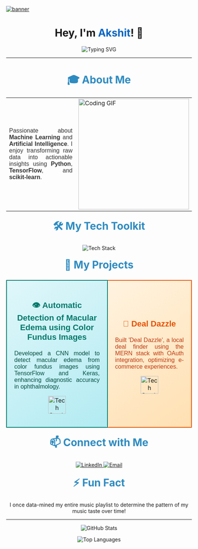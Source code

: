 [![banner](https://github.com/akanand03/DSA-/assets/94638561/6cbb820c-b999-46c7-8268-88f0acc8536b)
](https://github.com/akanand03/akanand03/blob/a6634f6ce34f42110c3b1e21485dc40a932a1a1b/banner.jpeg)



<h1 align="center">
  Hey, I'm <a href="https://github.com/akanand03" style="color: #0a66c2; text-decoration: none;">Akshit</a>! 👋
</h1>

<p align="center">
  <img src="https://readme-typing-svg.herokuapp.com?font=Fira+Code&size=22&color=0077B5&center=true&vCenter=true&width=440&height=45&lines=Data+Science+Enthusiast;Transforming+Data+into+Decisions" alt="Typing SVG">
</p>

<hr>

<h2 align="center" style="color: #2E8BC0; font-size: 28px; font-weight: bold; margin-bottom: 20px;">🎓 About Me</h2>

<table align="center">
  <tr>
    <td>
      <p align="justify" style="font-size: 16px; font-family: 'Arial', sans-serif; color: #333;">
        Passionate about <strong>Machine Learning</strong> and <strong>Artificial Intelligence</strong>. I enjoy transforming raw data into actionable insights using <strong>Python</strong>, <strong>TensorFlow</strong>, and <strong>scikit-learn</strong>.
      </p>
    </td>
    <td>
      <img src="https://media.giphy.com/media/IpeYSEZshTefe/giphy.gif" alt="Coding GIF" width="300">
    </td>
  </tr>
</table>

<h2 align="center" style="color: #2E8BC0; font-size: 28px; font-weight: bold; margin-top: 20px;">🛠️ My Tech Toolkit</h2>

<div align="center" style="overflow-x: auto;">
  <img src="https://skillicons.dev/icons?i=python,cpp,pandas,numpy,scipy,sklearn,tensorflow,keras,matplotlib,seaborn,plotly,tableau,spark,hadoop,bigquery,databricks,sql,postgres,mysql,mongodb,react,nodejs,express,aws,jupyter,anaconda,git,vscode&theme=dark" alt="Tech Stack" style="width: auto;">
</div>

<h2 align="center" style="color: #2E8BC0; font-size: 28px; font-weight: bold; margin-top: 20px;">🚀 My Projects</h2>
<table width="100%" cellspacing="10" cellpadding="10">
  <tr>
    <td style="padding: 20px; background: linear-gradient(145deg, #E0F7FA, #B2EBF2); border: 2px solid #00796B; border-radius: 8px; text-align: center;">
      <h3 style="color: #00796B; font-size: 22px; font-family: 'Arial', sans-serif;">👁️ Automatic Detection of Macular Edema using Color Fundus Images</h3>
      <p style="text-align: justify; font-family: 'Arial', sans-serif; color: #004D40;">
        Developed a CNN model to detect macular edema from color fundus images using TensorFlow and Keras, enhancing diagnostic accuracy in ophthalmology.
      </p>
      <p align="center">
        <img src="https://skillicons.dev/icons?i=tensorflow,keras,python,numpy,scipy&size=48&theme=light" alt="Tech Stack: TensorFlow, Keras, Python, NumPy, SciPy" style="width: 48px;" />
      </p>
    </td>
    <td style="padding: 20px; background: linear-gradient(145deg, #FFF3E0, #FFE0B2); border: 2px solid #E65100; border-radius: 8px; text-align: center;">
      <h3 style="color: #E65100; font-size: 22px; font-family: 'Arial', sans-serif;">🛒 Deal Dazzle</h3>
      <p style="text-align: justify; font-family: 'Arial', sans-serif; color: #BF360C;">
        Built 'Deal Dazzle', a local deal finder using the MERN stack with OAuth integration, optimizing e-commerce experiences.
      </p>
      <p align="center">
        <a href="https://github.com/akanand03/Deal_Dazzle_">
          <img src="https://skillicons.dev/icons?i=react,nodejs,mongodb,aws,express&size=48&theme=light" alt="Tech Stack: React, Node.js, MongoDB, AWS, Express" style="width: 48px;" />
        </a>
      </p>
    </td>
  </tr>
</table>

<h2 align="center" style="color: #2E8BC0; font-size: 28px; font-weight:bold; margin-top: 20px;">📫 Connect with Me</h2>
<p align="center">
  <a href="https://www.linkedin.com/in/akshit-anand-b2080621a/">
    <img src="https://img.shields.io/badge/LinkedIn-Connect-blue?style=for-the-badge&logo=linkedin" alt="LinkedIn">
  </a>
  <a href="mailto:akshitanand003@gmail.com">
    <img src="https://img.shields.io/badge/Email-Contact%20Me-red?style=for-the-badge&logo=gmail" alt="Email">
  </a>
</p>

<h2 align="center" style="color: #2E8BC0; font-size: 28px; font-weight: bold; margin-top: 20px;">⚡ Fun Fact</h2>
<p align="center">
  I once data-mined my entire music playlist to determine the pattern of my music taste over time!
</p>

<hr>

<p align="center">
  <img src="https://github-readme-stats.vercel.app/api?username=akanand03&show_icons=true&theme=dark" alt="GitHub Stats">
</p>

<p align="center">
  <img src="https://github-readme-stats.vercel.app/api/top-langs/?username=akanand03&layout=compact&theme=dark" alt="Top Languages">
</p>

